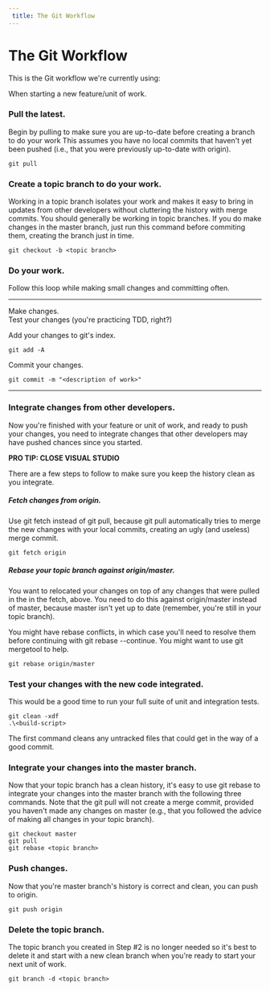 ```yaml
---
 title: The Git Workflow
---
```


The Git Workflow
===

This is the Git workflow we're currently using:

When starting a new feature/unit of work.

### Pull the latest. 
Begin by pulling to make sure you are up-to-date before creating a branch to do your work This assumes you have no local commits that haven't yet been pushed (i.e., that you were previously up-to-date with origin).

    git pull

### Create a topic branch to do your work. 
Working in a topic branch isolates your work and makes it easy to bring in updates from other developers without cluttering the history with merge commits. You should generally be working in topic branches. If you do make changes in the master branch, just run this command before commiting them, creating the branch just in time.

    git checkout -b <topic branch>

### Do your work. 

Follow this loop while making small changes and committing often.

---
Make changes.<br/>
Test your changes (you're practicing TDD, right?)<br/>

Add your changes to git's index.

    git add -A

Commit your changes.

    git commit -m "<description of work>"
---

### Integrate changes from other developers. 

Now you're finished with your feature or unit of work, and ready to push your changes, you need to integrate changes that other developers may have pushed chances since you started.

**PRO TIP: CLOSE VISUAL STUDIO**

There are a few steps to follow to make sure you keep the history clean as you integrate.

##### Fetch changes from origin. 
Use git fetch instead of git pull, because git pull automatically tries to merge the new changes with your local commits, creating an ugly (and useless) merge commit.


    git fetch origin

##### Rebase your topic branch against origin/master. 
You want to relocated your changes on top of any changes that were pulled in the in the fetch, above. You need to do this against origin/master instead of master, because master isn't yet up to date (remember, you're still in your topic branch).

You might have rebase conflicts, in which case you'll need to resolve them before continuing with git rebase --continue. You might want to use git mergetool to help.


    git rebase origin/master

### Test your changes with the new code integrated. 
This would be a good time to run your full suite of unit and integration tests.

    git clean -xdf
    .\<build-script>

The first command cleans any untracked files that could get in the way of a good commit.

### Integrate your changes into the master branch. 
Now that your topic branch has a clean history, it's easy to use git rebase to integrate your changes into the master branch with the following three commands. Note that the git pull will not create a merge commit, provided you haven't made any changes on master (e.g., that you followed the advice of making all changes in your topic branch).

    git checkout master
    git pull
    git rebase <topic branch>

### Push changes. 
Now that you're master branch's history is correct and clean, you can push to origin.

    git push origin

### Delete the topic branch.
The topic branch you created in Step #2 is no longer needed so it's best to delete it and start with a new clean branch when you're ready to start your next unit of work.

    git branch -d <topic branch>

